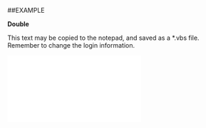 

##EXAMPLE

**Double**

This text may be copied to the notepad, and saved as a *.vbs file. Remember to change the login information.

![](../../Examples/vbs/SOCriterionValue.Double.vb.txt)





